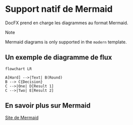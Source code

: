 # Support natif de Mermaid

DocFX prend en charge les diagrammes au format Mermaid.

> [!NOTE]
> Mermaid diagrams is only supported in the `modern` template.

## Un exemple de diagramme de flux

```mermaid
flowchart LR

A[Hard] -->|Text| B(Round)
B --> C{Decision}
C -->|One| D[Result 1]
C -->|Two| E[Result 2]
```

## En savoir plus sur Mermaid

[Site de Mermaid](https://mermaid.js.org/)
